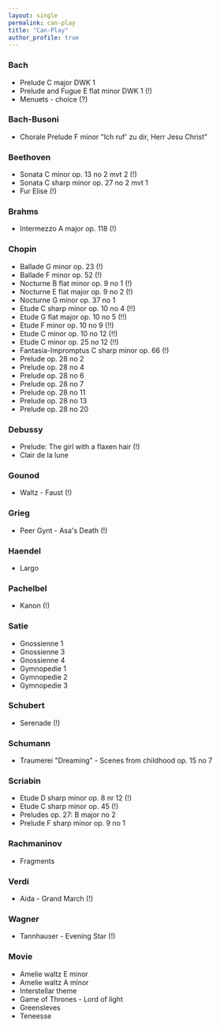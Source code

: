 ```yaml
---
layout: single
permalink: can-play
title: "Can-Play"
author_profile: true
---
```


### Bach
 
* Prelude C major DWK 1 [](/set1)
* Prelude and Fugue E flat minor DWK 1 (!) [](/set2)
* Menuets - choice (?) [](/set3)

### Bach-Busoni
 
* Chorale Prelude F minor "Ich ruf' zu dir, Herr Jesu Christ" [](/set3)

### Beethoven
 
* Sonata C minor op. 13 no 2 mvt 2 (!) [](/set2)
* Sonata C sharp minor op. 27 no 2 mvt 1 [](/set1)
* Fur Elise [](/set3) (!) [](/set3)

### Brahms
 
* Intermezzo A major op. 118 (!) [](/set2)

### Chopin
 
* Ballade G minor op. 23 [](/set1) (!)
* Ballade F minor op. 52 [](/set2) (!)
* Nocturne B flat minor op. 9 no 1 [](/set1) (!)
* Nocturne E flat major op. 9 no 2 [](/set3) (!)
* Nocturne G minor op. 37 no 1 [](/set2)
* Etude C sharp minor op. 10 no 4 [](/set2) (!!)
* Etude G flat major op. 10 no 5 [](/set3) (!!)
* Etude F minor op. 10 no 9 [](/set1) (!!)
* Etude C minor op. 10 no 12 [](/set2) (!!)
* Etude C minor op. 25 no 12 [](/set3) (!!)
* Fantasia-Impromptus C sharp minor op. 66 (!) [](/set1)
* Prelude op. 28 no 2 [](/set1)
* Prelude op. 28 no 4 [](/set2)
* Prelude op. 28 no 6 [](/set3)
* Prelude op. 28 no 7 [](/set3)
* Prelude op. 28 no 11 [](/set2)
* Prelude op. 28 no 13 [](/set1)
* Prelude op. 28 no 20 [](/set1)

### Debussy
 
* Prelude: The girl with a flaxen hair (!) [](/set1)
* Clair de la lune [](/set2)

### Gounod
 
* Waltz - Faust [](/set1) (!)

### Grieg
 
* Peer Gynt - Asa's Death (!) [](/set3)

### Haendel
 
* Largo [](/set2)

### Pachelbel
 
* Kanon [](/set3) (!)

### Satie
 
* Gnossienne 1 [](/set1)
* Gnossienne 3 [](/set3)
* Gnossienne 4 [](/set2)
* Gymnopedie 1 [](/set1)
* Gymnopedie 2 [](/set2)
* Gymnopedie 3 [](/set3)

### Schubert
 
* Serenade [](/set2) (!)

### Schumann
 
* Traumerei "Dreaming" - Scenes from childhood op. 15 no 7 [](/set1)

### Scriabin
 
* Etude D sharp minor op. 8 nr 12 [](/set3) (!)
* Etude C sharp minor op. 45 [](/set1) (!)
* Preludes op. 27: B major no 2 [](/set2)
* Prelude F sharp minor op. 9 no 1 [](/set2)

### Rachmaninov
 
* Fragments [](/set1)

### Verdi
 
* Aida - Grand March [](/set2) (!)

### Wagner
 
* Tannhauser - Evening Star [](/set3) (!)

### Movie
 
* Amelie waltz E minor [](/set1)
* Amelie waltz A minor [](/set3)
* Interstellar theme [](/set1)
* Game of Thrones - [](/set3) Lord of light
* Greensleves [](/set2)
* Teneesse [](/set3)

